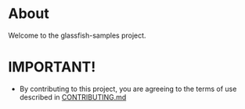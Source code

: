 # About

Welcome to the glassfish-samples project.



# IMPORTANT!

* By contributing to this project, you are agreeing to the terms of use described in [CONTRIBUTING.md](./CONTRIBUTING.md)

